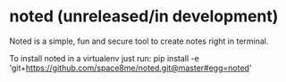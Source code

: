# noted (unreleased/in development)
Noted is a simple, fun and secure tool to create notes right in terminal.

To install noted in a virtualenv just run:
pip install -e 'git+https://github.com/space8me/noted.git@master#egg=noted'
